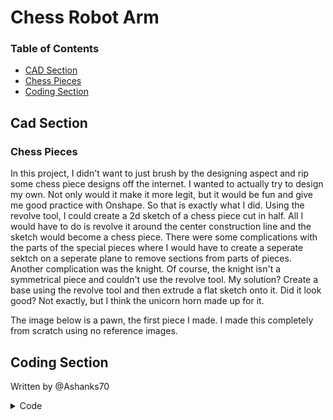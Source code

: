 # Chess Robot Arm
### Table of Contents

* [CAD Section](#CAD-Section)
* [Chess Pieces](#Chess-Pieces)
* [Coding Section](#Coding-Section)

## Cad Section

### Chess Pieces

In this project, I didn't want to just brush by the designing aspect and rip some chess piece designs off the internet. I wanted to actually try to design my own. Not only would it make it more legit, but it would be fun and give me good practice with Onshape. So that is exactly what I did. Using the revolve tool, I could create a 2d sketch of a chess piece cut in half. All I would have to do is revolve it around the center construction line and the sketch would become a chess piece. There were some complications with the parts of the special pieces where I would have to create a seperate sektch on a seperate plane to remove sections from parts of pieces. Another complication was the knight. Of course, the knight isn't a symmetrical piece and couldn't use the revolve tool. My solution? Create a base using the revolve tool and then extrude a flat sketch onto it. Did it look good? Not exactly, but I think the unicorn horn made up for it.

The image below is a pawn, the first piece I made. I made this completely from scratch using no reference images. 


## Coding Section

Written by @Ashanks70

<details>
<summary>Code</summary>
<br>
        <details>
        <summary>January 12th</summary>
                

        //establish array
        PImage wpawn;
        int cols=12;
        int rows=8;
        int[][] board = new int[cols][rows];
        //establish pshapes
        void setup() {
          size(1201, 801);
          wpawn=loadImage("Pawn.png");
          background(#CAA472);
          stroke(163, 50, 50);
          line(0, 0, 1200, 0);
          line(0, 1198, 1200, 1198);
          line(0, 0, 0, 1200);
          line(1200, 0, 1200, 1200);
          for (int i = 0; i < cols; i++) {
            for (int j = 0; j < rows; j++) {
              if (j%2==0 && i%2==1) {
                fill(#964B00);
                stroke(0);
                square((i*100), (j*100), 100);
                fill(255);
              }
              if (j%2==1 && i%2==0) {
                fill(#964B00);
                stroke(0);
                square((i*100), (j*100), 100);
                fill(255);
              }
              if (i<=1 || i >= 10) {
                if (i <=1) {
                  stroke(0);
                  fill(0);
                }
                if (i>=10) {
                  stroke(255);
                  fill(255);
                }
              stroke(0);
              line((i+1)*100, 0, (i+1)*100, 800);
              line(0, (j+1)*100, 1200, (j+1)*100);
            }
          }
         }
        }
        void draw() {
          background(#CAA472);
          stroke(#CAA472);
          rect(0,0,600,400);
          line(0, 0, 1200, 0);
          line(0, 1198, 1200, 1198);
          line(0, 0, 0, 1200);
          line(1200, 0, 1200, 1200);
          for (int i = 0; i < cols; i++) {
            for (int j = 0; j < rows; j++) {
              if (j%2==0 && i%2==1) {
                fill(#964B00);
                stroke(0);
                square((i*100), (j*100), 100);
                fill(255);
              }
              if (j%2==1 && i%2==0) {
                fill(#964B00);
                stroke(0);
                square((i*100), (j*100), 100);
                fill(255);
              }
              if (i<=1 || i >= 10) {
                if (i <=1) {
                  stroke(0);
                  fill(0);
                }
                if (i>=10) {
                  stroke(255);
                  fill(255);
                }
                circle(i*100+50, j*100+50, 50);
                fill(255);
              }
              stroke(0);
              line((i+1)*100, 0, (i+1)*100, 800);
              line(0, (j+1)*100, 1200, (j+1)*100);
            }
          }
        for (int j = 0; j < rows; j++){
        image(wpawn,1021,j*100);

        }

        }
          //begin moving pieces to starting positions

        void mousePressed(){
        circle(mouseX,mouseY,pmouseX);

        }
        void keyPressed() {
          if (key=='r') {

            //reset pieces
          }
        }

        //obtain first click position(mouse)
        //obtain second position(pmouse)
        //check isvalidmove
        //if it works move on board and relay to arduino

        //isValidMove(piece type)
        //if piece == rook...
        //if move works then return true
        //else return false)

</details>
